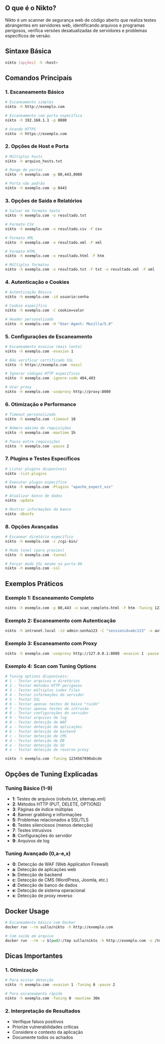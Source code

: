 ## O que é o Nikto?
Nikto é um scanner de segurança web de código aberto que realiza testes abrangentes em servidores web, identificando arquivos e programas perigosos, verifica versões desatualizadas de servidores e problemas específicos de versão.

## Sintaxe Básica
```bash
nikto [opções] -h <host>
```

## Comandos Principais

### 1. Escaneamento Básico
```bash
# Escaneamento simples
nikto -h http://exemplo.com

# Escaneamento com porta específica
nikto -h 192.168.1.1 -p 8080

# Usando HTTPS
nikto -h https://exemplo.com
```

### 2. Opções de Host e Porta
```bash
# Múltiplos hosts
nikto -h arquivo_hosts.txt

# Range de portas
nikto -h exemplo.com -p 80,443,8080

# Porta não padrão
nikto -h exemplo.com -p 8443
```

### 3. Opções de Saída e Relatórios
```bash
# Salvar em formato texto
nikto -h exemplo.com -o resultado.txt

# Formato CSV
nikto -h exemplo.com -o resultado.csv -F csv

# Formato XML
nikto -h exemplo.com -o resultado.xml -F xml

# Formato HTML
nikto -h exemplo.com -o resultado.html -F htm

# Múltiplos formatos
nikto -h exemplo.com -o resultado.txt -F txt -o resultado.xml -F xml
```

### 4. Autenticação e Cookies
```bash
# Autenticação Básica
nikto -h exemplo.com -id usuario:senha

# Cookie específico
nikto -h exemplo.com -C cookie=valor

# Header personalizado
nikto -h exemplo.com -H "User-Agent: Mozilla/5.0"
```

### 5. Configurações de Escaneamento
```bash
# Escaneamento evasivo (mais lento)
nikto -h exemplo.com -evasion 1

# Não verificar certificado SSL
nikto -h https://exemplo.com -nossl

# Ignorar códigos HTTP específicos
nikto -h exemplo.com -ignore-code 404,403

# Usar proxy
nikto -h exemplo.com -useproxy http://proxy:8080
```

### 6. Otimização e Performance
```bash
# Timeout personalizado
nikto -h exemplo.com -timeout 10

# Número máximo de requisições
nikto -h exemplo.com -maxtime 1h

# Pausa entre requisições
nikto -h exemplo.com -pause 2
```

### 7. Plugins e Testes Específicos
```bash
# Listar plugins disponíveis
nikto -list-plugins

# Executar plugin específico
nikto -h exemplo.com -Plugins "apache_expect_xss"

# Atualizar banco de dados
nikto -update

# Mostrar informações do banco
nikto -dbinfo
```

### 8. Opções Avançadas
```bash
# Escanear diretório específico
nikto -h exemplo.com -c /cgi-bin/

# Modo tunel (para proxies)
nikto -h exemplo.com -tunnel

# Forçar modo SSL mesmo na porta 80
nikto -h exemplo.com -ssl
```

## Exemplos Práticos

### Exemplo 1: Escaneamento Completo
```bash
nikto -h exemplo.com -p 80,443 -o scan_completo.html -F htm -Tuning 123bde -timeout 3
```

### Exemplo 2: Escaneamento com Autenticação
```bash
nikto -h intranet.local -id admin:senha123 -C "sessionid=abc123" -o auth_scan.txt
```

### Exemplo 3: Escaneamento com Proxy
```bash
nikto -h exemplo.com -useproxy http://127.0.0.1:8080 -evasion 1 -pause 1
```

### Exemplo 4: Scan com Tuning Options
```bash
# Tuning options disponíveis:
# 1 - Testar arquivos e diretórios
# 2 - Testar métodos HTTP perigosos
# 3 - Testar múltiplos index files
# 4 - Testar informações do servidor
# 5 - Testar SSL
# 6 - Testar apenas testes de baixo "ruído"
# 7 - Testar apenas testes de intrusão
# 8 - Testar configurações do servidor
# 9 - Testar arquivos de log
# 0 - Testar detecção de WAF
# a - Testar detecção de aplicações
# b - Testar detecção de backend
# c - Testar detecção de CMS
# d - Testar detecção de DB
# e - Testar detecção de SO
# x - Testar detecção de reverse proxy

nikto -h exemplo.com -Tuning 1234567890abcde
```

## Opções de Tuning Explicadas

### Tuning Básico (1-9)
- **1**: Testes de arquivos (robots.txt, sitemap.xml)
- **2**: Métodos HTTP (PUT, DELETE, OPTIONS)
- **3**: Páginas de índice múltiplas
- **4**: Banner grabbing e informações
- **5**: Problemas relacionados a SSL/TLS
- **6**: Testes silenciosos (menos detecção)
- **7**: Testes intrusivos
- **8**: Configurações do servidor
- **9**: Arquivos de log

### Tuning Avançado (0,a-e,x)
- **0**: Detecção de WAF (Web Application Firewall)
- **a**: Detecção de aplicações web
- **b**: Detecção de backend
- **c**: Detecção de CMS (WordPress, Joomla, etc.)
- **d**: Detecção de banco de dados
- **e**: Detecção de sistema operacional
- **x**: Detecção de proxy reverso

## Docker Usage
```bash
# Escaneamento básico com Docker
docker run --rm sullo/nikto -h http://exemplo.com

# Com saída em arquivo
docker run --rm -v $(pwd):/tmp sullo/nikto -h http://exemplo.com -o /tmp/resultado.txt
```

## Dicas Importantes

### 1. Otimização
```bash
# Para evitar detecção
nikto -h exemplo.com -evasion 1 -Tuning 6 -pause 2

# Para escaneamento rápido
nikto -h exemplo.com -Tuning 0 -maxtime 30m
```

### 2. Interpretação de Resultados
- Verifique falsos positivos
- Priorize vulnerabilidades críticas
- Considere o contexto da aplicação
- Documente todos os achados
